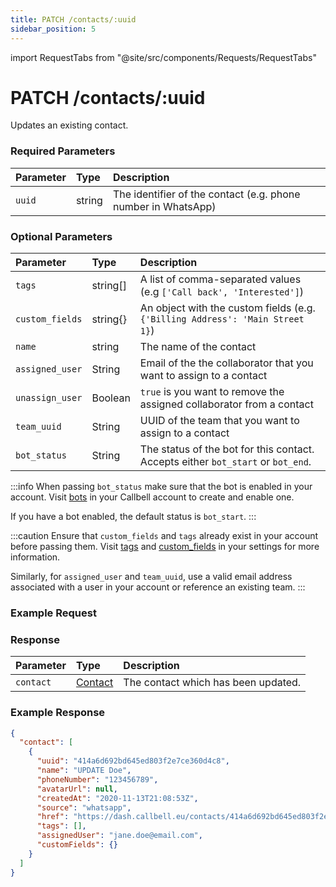 ```yaml
---
title: PATCH /contacts/:uuid
sidebar_position: 5
---
```


import RequestTabs from "@site/src/components/Requests/RequestTabs"

# PATCH /contacts/:uuid

Updates an existing contact.

### Required Parameters

| Parameter | Type   | Description                                                   |
| :-------- | :----- | :------------------------------------------------------------ |
| `uuid`    | string | The identifier of the contact (e.g. phone number in WhatsApp) |

### Optional Parameters

| Parameter       | Type     | Description                                                                      |
| :-------------- | :------- | :------------------------------------------------------------------------------- |
| `tags`          | string[] | A list of comma-separated values (e.g `['Call back', 'Interested']`)             |
| `custom_fields` | string{} | An object with the custom fields (e.g. `{'Billing Address': 'Main Street 1}`)    |
| `name`          | string   | The name of the contact                                                          |
| `assigned_user` | String   | Email of the the collaborator that you want to assign to a contact               |
| `unassign_user` | Boolean  | `true` is you want to remove the assigned collaborator from a contact            |
| `team_uuid`     | String   | UUID of the team that you want to assign to a contact                            |
| `bot_status`    | String   | The status of the bot for this contact. Accepts either `bot_start` or `bot_end`. |

:::info
When passing `bot_status` make sure that the bot is enabled in your account. Visit [bots](https://dash.callbell.eu/bots) in your Callbell account to create and enable one.

If you have a bot enabled, the default status is `bot_start`.
:::

:::caution
Ensure that `custom_fields` and `tags` already exist in your account before passing them. Visit [tags](https://dash.callbell.eu/settings/tags) and [custom_fields](https://dash.callbell.eu/settings/custom_fields) in your settings for more information.

Similarly, for `assigned_user` and `team_uuid`, use a valid email address associated with a user in your account or reference an existing team.
:::

### Example Request

<RequestTabs endpoint='contacts_api' request="patch_contacts"/>

### Response

| Parameter | Type                                           | Description                         |
| :-------- | :--------------------------------------------- | :---------------------------------- |
| `contact` | [Contact](/api/reference/object_types/contact) | The contact which has been updated. |

### Example Response

```json title=response.json
{
  "contact": [
    {
      "uuid": "414a6d692bd645ed803f2e7ce360d4c8",
      "name": "UPDATE Doe",
      "phoneNumber": "123456789",
      "avatarUrl": null,
      "createdAt": "2020-11-13T21:08:53Z",
      "source": "whatsapp",
      "href": "https://dash.callbell.eu/contacts/414a6d692bd645ed803f2e7ce360d4c8",
      "tags": [],
      "assignedUser": "jane.doe@email.com",
      "customFields": {}
    }
  ]
}
```
